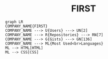 <h1 align="center">FIRST</h1>

```mermaid
graph LR
COMPANY_NAME{FIRST}
COMPANY_NAME ---> U{Users} ---> UN[2]
COMPANY_NAME ---> R{Repositories} ---> RN[7]
COMPANY_NAME ---> G{Gists} ---> GN[136]
COMPANY_NAME ---> ML{Most Used<br>Languages}
ML --> HTML[HTML]
ML --> CSS[CSS]
```
